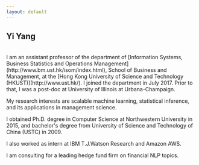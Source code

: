 ```yaml
---
layout: default
---
```


## Yi Yang
<br>
I am an assistant professor of the department of [Information Systems, Business Statistics and Operations Management](http://www.bm.ust.hk/isom/index.html), School of Business and Management, at the [Hong Kong University of Science and Technology (HKUST)](http://www.ust.hk/). I joined the department in July 2017. Prior to that, I was a post-doc at University of Illinois at Urbana-Champaign. <br>
<!--My research question is: how can firm/organization make better decision with machine learning and big data? -->

My research interests are scalable machine learning, statistical inference, and its applications in management science. <br>

<!--I teach undergraduate database course at UIUC. <br><br>-->

I obtained Ph.D. degree in Computer Science at Northwestern University in 2015, and bachelor's degree from University of Science and Technology of China (USTC) in 2009.<br>

I also worked as intern at IBM T.J.Watson Research and Amazon AWS. <br>

I am consulting for a leading hedge fund firm on financial NLP topics.<br>


<!--I jog and cycle.-->


<!--For more information about my research, please see [Publications](publications).

For more information about my teaching, please see [Teaching](teaching).

For more information on Facebook Brand Universe, please see [FB Universe](zoom/index.html).-->
